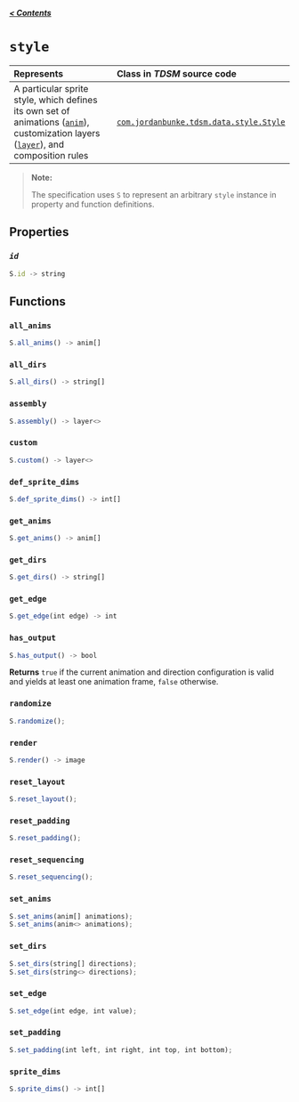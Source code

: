 [***< Contents***](./README.md)

# `style`

| Represents                                                                                                                                                    | Class in *TDSM* source code                                                                                                          |
|:--------------------------------------------------------------------------------------------------------------------------------------------------------------|:-------------------------------------------------------------------------------------------------------------------------------------|
| A particular sprite style, which defines its own set of animations ([`anim`](./anim.md)), customization layers ([`layer`](./layer.md)), and composition rules | [`com.jordanbunke.tdsm.data.style.Style`](https://github.com/jbunke/tdsm/blob/master/src/com/jordanbunke/tdsm/data/style/Style.java) |

> **Note:**
>
> The specification uses `S` to represent an arbitrary `style` instance in property and function definitions.

<!-- TODO - descriptions -->

## Properties

### *`id`*

```js
S.id -> string
```

## Functions

### `all_anims`

```js
S.all_anims() -> anim[]
```

### `all_dirs`

```js
S.all_dirs() -> string[]
```

### `assembly`

```js
S.assembly() -> layer<>
```

### `custom`

```js
S.custom() -> layer<>
```

### `def_sprite_dims`

```js
S.def_sprite_dims() -> int[]
```

### `get_anims`

```js
S.get_anims() -> anim[]
```

### `get_dirs`

```js
S.get_dirs() -> string[]
```

### `get_edge`

```js
S.get_edge(int edge) -> int
```

### `has_output`

```js
S.has_output() -> bool
```

**Returns** `true` if the current animation and direction configuration is valid and yields at least one animation frame, `false` otherwise.

### `randomize`

```js
S.randomize();
```

### `render`

```js
S.render() -> image
```

### `reset_layout`

```js
S.reset_layout();
```

### `reset_padding`

```js
S.reset_padding();
```

### `reset_sequencing`

```js
S.reset_sequencing();
```

### `set_anims`

```js
S.set_anims(anim[] animations);
S.set_anims(anim<> animations);
```

### `set_dirs`

```js
S.set_dirs(string[] directions);
S.set_dirs(string<> directions);
```

### `set_edge`

```js
S.set_edge(int edge, int value);
```

### `set_padding`

```js
S.set_padding(int left, int right, int top, int bottom);
```

### `sprite_dims`

```js
S.sprite_dims() -> int[]
```

<!-- TODO -->